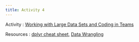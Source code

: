 ```yaml
---
title: Activity 4
---
```


Activity
  : [Working with Large Data Sets and Coding in Teams](https://datafest-prep.github.io/class_activities/STA175_Activity3.html)

Resources 
: [dplyr cheat sheet](https://raw.githubusercontent.com/rstudio/cheatsheets/master/data-transformation.pdf), [Data Wrangling](https://datafest-prep.github.io/slides/data_wrangling.html)
